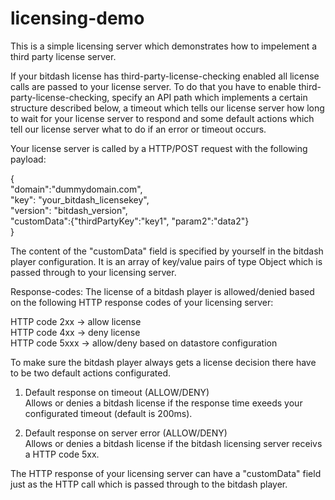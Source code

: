 # licensing-demo

This is a simple licensing server which demonstrates how to impelement a third party license server.

If your bitdash license has third-party-license-checking enabled all license calls are passed to your license server.
To do that you have to enable third-party-license-checking, specify an API path which implements a certain structure described below, a timeout which tells our license server how long to wait for your license server to respond and some default actions which tell our license server what to do if an error or timeout occurs.

Your license server is called by a HTTP/POST request with the following payload:

{<br>
   "domain":"dummydomain.com",<br>
   "key": "your_bitdash_licensekey",<br>
   "version": "bitdash_version",<br>
   "customData":{"thirdPartyKey":"key1", "param2":"data2"}<br>
}

The content of the "customData" field is specified by yourself in the bitdash player configuration. It is an array of key/value pairs of type Object which is passed through to your licensing server.

Response-codes:
The license of a bitdash player is allowed/denied based on the following HTTP response codes of your licensing server:

HTTP code 2xx -> allow license<br>
HTTP code 4xx -> deny license<br>
HTTP code 5xxx -> allow/deny based on datastore configuration<br>


To make sure the bitdash player always gets a license decision there have to be two default actions configurated.

1) Default response on timeout (ALLOW/DENY)<br>
Allows or denies a bitdash license if the response time exeeds your configurated timeout (default is 200ms).

2) Default response on server error (ALLOW/DENY)<br>
Allows or denies a bitdash license if the bitdash licensing server receivs a HTTP code 5xx.

The HTTP response of your licensing server can have a "customData" field just as the HTTP call which is passed
through to the bitdash player.
   
